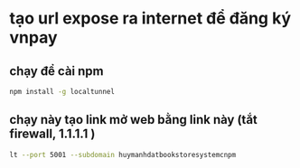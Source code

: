 # tạo url expose ra internet để đăng ký vnpay

## chạy để cài npm

```bash
npm install -g localtunnel
```

## chạy này tạo link mở web bằng link này (tắt firewall, 1.1.1.1 )

```bash
lt --port 5001 --subdomain huymanhdatbookstoresystemcnpm
```
